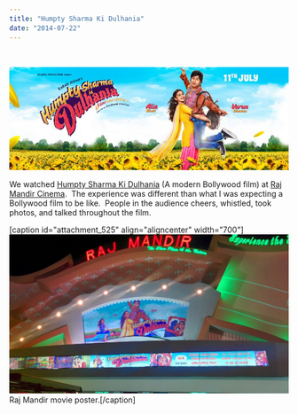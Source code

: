 ```yaml
---
title: "Humpty Sharma Ki Dulhania"
date: "2014-07-22"
---
```


 

![10377543_475050455974275_7482442358892429304_n](images/10377543_475050455974275_7482442358892429304_n.jpg)

We watched [Humpty Sharma Ki Dulhania](http://www.imdb.com/title/tt3678938/ "Humpty Sharma Ki Dulhania on IMDB") (A modern Bollywood film) at [Raj Mandir Cinema](http://gonetraveling.me/2014/07/raj-mandir-cinema/ "Raj Mandir Cinema").  The experience was different than what I was expecting a Bollywood film to be like.  People in the audience cheers, whistled, took photos, and talked throughout the film.

\[caption id="attachment\_525" align="aligncenter" width="700"\]![Raj Mandir movie poster. ](images/IMG_20140722_210813-1024x583.jpg) Raj Mandir movie poster.\[/caption\]
